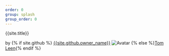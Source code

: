 ```yaml
---
order: 0
group: splash
group_order: 0
---
```


{{site.title}}

by {% if site.github %} [{{site.github.owner_name}}]({{site.github.owner_url}}) ![Avatar]({{site.github.owner_gravatar_url}}) {% else %}[Tom Leen]("http://www.thomasleen.com"){% endif %}
